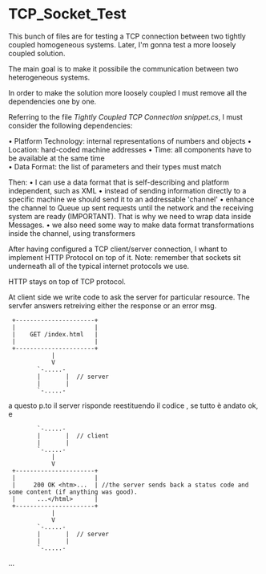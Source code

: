 # TCP_Socket_Test
This bunch of files are for testing a TCP connection between two tightly coupled homogeneous systems. Later, I'm gonna test a more loosely coupled solution. 

The main goal is to make it possibile the communication between two heterogeneous systems.

In order to make the solution more loosely coupled I must remove all the dependencies one by one.

Referring to the file *Tightly Coupled TCP Connection snippet.cs*, I must consider the following dependencies:

  • Platform Technology: internal representations of numbers and objects
  • Location: hard-coded machine addresses
  • Time: all components have to be available at the same time  
  • Data Format: the list of parameters and their types must match 
  
Then:
  • I can use a data format that is self-describing and platform independent, such as XML
  • instead of sending information directly to a specific machine we should send it to an addressable 'channel'
  • enhance the channel to Queue up sent requests until the network and the receiving system are ready (IMPORTANT). 
    That is why we need to wrap data inside Messages.
  •  we also need some way to make data format transformations inside the channel, using transformers
  
After having configured a TCP client/server connection, I whant to implement HTTP Protocol on top of it.
Note: remember that sockets sit underneath all of the typical internet protocols we use. 

HTTP stays on top of TCP protocol.

At client side we write code to ask the server for  particular resource. The servfer answers retreiving either the response or an error msg.
        
     +----------------------+
     |                      |
     |    GET /index.html   |
     |                      |
     +----------------------+
                |
                V
            `-.....-
            |       |  // server
            |       |
            `-.....-

a questo p.to il server risponde reestituendo il codice , se tutto è andato ok, e 

            `-.....-
            |       |  // client
            |       |
            `-.....-
                |
                V
     +----------------------+
     |                      |
     |     200 OK <htm>...  | //the server sends back a status code and some content (if anything was good). 
     |      ...</html>      |
     +----------------------+
                |
                V
            `-.....-
            |       |  // server
            |       |
            `-.....-

...
